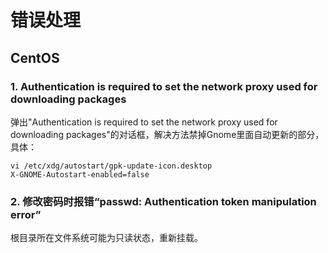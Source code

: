 # 错误处理

## CentOS

### 1. Authentication is required to set the network proxy used for downloading packages

弹出"Authentication is required to set the network proxy used for downloading packages"的对话框，解决方法禁掉Gnome里面自动更新的部分，具体：


```shell
vi /etc/xdg/autostart/gpk-update-icon.desktop
X-GNOME-Autostart-enabled=false 
```

### 2. 修改密码时报错“passwd: Authentication token manipulation error”

根目录所在文件系统可能为只读状态，重新挂载。